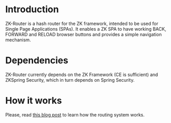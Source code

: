 Introduction
=========

ZK-Router is a hash router for the ZK framework, intended to be used for Single Page Applications (SPAs). It enables a ZK SPA to have working BACK, FORWARD and RELOAD browser buttons and provides a simple navigation mechanism.

Dependencies
=========

ZK-Router currently depends on the ZK Framework (CE is sufficient) and ZKSpring Security, which in turn depends on Spring Security.

How it works
=========

Please, read [this blog post](http://blog.pastelstudios.com/2014/10/27/router-zk-framework/) to learn how the routing system works.
